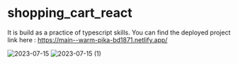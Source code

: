 # shopping_cart_react

It is build as a practice of typescript skills. You can find the deployed project link here : 
https://main--warm-pika-bd1871.netlify.app/

![2023-07-15](https://github.com/shylesharepelly/shopping_cart_react/assets/66762947/65d4156f-3df0-491b-8e8f-f0dcabd864ab)
![2023-07-15 (1)](https://github.com/shylesharepelly/shopping_cart_react/assets/66762947/35ac7bdb-5e1a-4ad5-b184-3c9434fca2fe)
